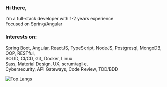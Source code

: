 ### Hi there, 

I'm a full-stack developer with 1-2 years experience \
Focused on Spring/Angular 

### Interests on:

Spring Boot, Angular, ReactJS, TypeScript, NodeJS, Postgresql, MongoDB, OOP, RESTful, \
SOLID, CI/CD, Git, Docker, Linux \
Sass, Material Design, UX, scrum/agile, \
Cybersecurity, API Gateways, Code Review, TDD/BDD


[![Top Langs](https://github-readme-stats.vercel.app/api/top-langs/?username=caioalrodrig&layout=donut)](https://github.com/anuraghazra/github-readme-stats) 









